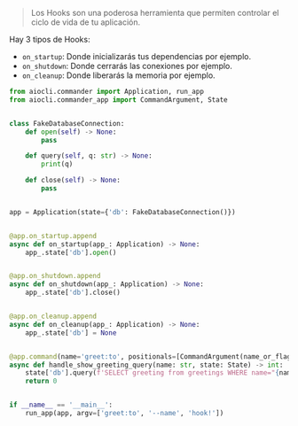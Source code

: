> Los Hooks son una poderosa herramienta que permiten controlar el ciclo de vida de tu aplicación.

Hay 3 tipos de Hooks:

* `on_startup`: Donde inicializarás tus dependencias por ejemplo.
* `on_shutdown`: Donde cerrarás las conexiones por ejemplo.
* `on_cleanup`: Donde liberarás la memoria por ejemplo.

```python
from aiocli.commander import Application, run_app
from aiocli.commander_app import CommandArgument, State


class FakeDatabaseConnection:
    def open(self) -> None:
        pass

    def query(self, q: str) -> None:
        print(q)

    def close(self) -> None:
        pass


app = Application(state={'db': FakeDatabaseConnection()})


@app.on_startup.append
async def on_startup(app_: Application) -> None:
    app_.state['db'].open()


@app.on_shutdown.append
async def on_shutdown(app_: Application) -> None:
    app_.state['db'].close()


@app.on_cleanup.append
async def on_cleanup(app_: Application) -> None:
    app_.state['db'] = None


@app.command(name='greet:to', positionals=[CommandArgument(name_or_flags='--name')])
async def handle_show_greeting_query(name: str, state: State) -> int:
    state['db'].query(f'SELECT greeting from greetings WHERE name="{name}" LIMIT 1;')
    return 0


if __name__ == '__main__':
    run_app(app, argv=['greet:to', '--name', 'hook!'])
```
